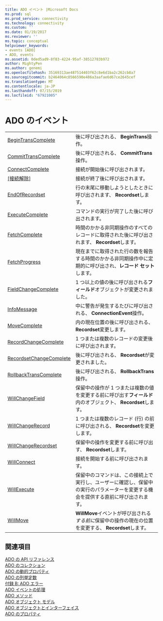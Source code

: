```yaml
---
title: ADO イベント |Microsoft Docs
ms.prod: sql
ms.prod_service: connectivity
ms.technology: connectivity
ms.custom: ''
ms.date: 01/19/2017
ms.reviewer: ''
ms.topic: conceptual
helpviewer_keywords:
- events [ADO]
- ADO, events
ms.assetid: 0ded5ad9-8f83-4224-95af-38512783b972
author: MightyPen
ms.author: genemi
ms.openlocfilehash: 35169313ae487514403f62c8e6d1ba2c262cb8a7
ms.sourcegitcommit: b2464064c0566590e486a3aafae6d67ce2645cef
ms.translationtype: MT
ms.contentlocale: ja-JP
ms.lasthandoff: 07/15/2019
ms.locfileid: "67921005"
---
```

# <a name="ado-events"></a>ADO のイベント

|||  
|-|-|  
|[BeginTransComplete](../../../ado/reference/ado-api/begintranscomplete-committranscomplete-and-rollbacktranscomplete-events-ado.md)|後に呼び出される、 **BeginTrans**操作。|  
|[CommitTransComplete](../../../ado/reference/ado-api/begintranscomplete-committranscomplete-and-rollbacktranscomplete-events-ado.md)|後に呼び出される、 **CommitTrans**操作。|  
|[ConnectComplete](../../../ado/reference/ado-api/connectcomplete-and-disconnect-events-ado.md)|接続が開始後に呼び出されます。|  
|[[接続解除]](../../../ado/reference/ado-api/connectcomplete-and-disconnect-events-ado.md)|接続が終了後に呼び出されます。|  
|[EndOfRecordset](../../../ado/reference/ado-api/endofrecordset-event-ado.md)|行の末尾に移動しようとしたときに呼び出されます、 **Recordset**します。|  
|[ExecuteComplete](../../../ado/reference/ado-api/executecomplete-event-ado.md)|コマンドの実行が完了した後に呼び出されます。|  
|[FetchComplete](../../../ado/reference/ado-api/fetchcomplete-event-ado.md)|時間のかかる非同期操作のすべてのレコードに取得された後に呼び出されます、 **Recordset**します。|  
|[FetchProgress](../../../ado/reference/ado-api/fetchprogress-event-ado.md)|現在までに取得された行の数を報告する時間のかかる非同期操作中に定期的に呼び出され、**レコード セット**します。|  
|[FieldChangeComplete](../../../ado/reference/ado-api/willchangefield-and-fieldchangecomplete-events-ado.md)|1 つ以上の値の後に呼び出される**フィールド**オブジェクトが変更されました。|  
|[InfoMessage](../../../ado/reference/ado-api/infomessage-event-ado.md)|中に警告が発生するたびに呼び出される、 **ConnectionEvent**操作。|  
|[MoveComplete](../../../ado/reference/ado-api/willmove-and-movecomplete-events-ado.md)|内の現在位置の後に呼び出される、 **Recordset**変更します。|  
|[RecordChangeComplete](../../../ado/reference/ado-api/willchangerecord-and-recordchangecomplete-events-ado.md)|1 つまたは複数のレコードの変更後に呼び出されます。|  
|[RecordsetChangeComplete](../../../ado/reference/ado-api/willchangerecordset-and-recordsetchangecomplete-events-ado.md)|後に呼び出される、 **Recordset**が変更されました。|  
|[RollbackTransComplete](../../../ado/reference/ado-api/begintranscomplete-committranscomplete-and-rollbacktranscomplete-events-ado.md)|後に呼び出される、 **RollbackTrans**操作。|  
|[WillChangeField](../../../ado/reference/ado-api/willchangefield-and-fieldchangecomplete-events-ado.md)|保留中の操作が 1 つまたは複数の値を変更する前に呼び出す**フィールド**内のオブジェクト、 **Recordset**します。|  
|[WillChangeRecord](../../../ado/reference/ado-api/willchangerecord-and-recordchangecomplete-events-ado.md)|1 つまたは複数のレコード (行) の前に呼び出される、 **Recordset**を変更します。|  
|[WillChangeRecordset](../../../ado/reference/ado-api/willchangerecordset-and-recordsetchangecomplete-events-ado.md)|保留中の操作を変更する前に呼び出す、 **Recordset**します。|  
|[WillConnect](../../../ado/reference/ado-api/willconnect-event-ado.md)|接続を開始する前に呼び出されます。|  
|[WillExecute](../../../ado/reference/ado-api/willexecute-event-ado.md)|保留中のコマンドは、この接続上で実行し、ユーザーに確認し、保留中の実行のパラメーターを変更する機会を提供する直前に呼び出されます。|  
|[WillMove](../../../ado/reference/ado-api/willmove-and-movecomplete-events-ado.md)|**WillMove**イベントが呼び出される*する前に*保留中の操作の現在の位置を変更する、 **Recordset**します。|  
  
## <a name="see-also"></a>関連項目  
 [ADO の API リファレンス](../../../ado/reference/ado-api/ado-api-reference.md)   
 [ADO のコレクション](../../../ado/reference/ado-api/ado-collections.md)   
 [ADO の動的プロパティ](../../../ado/reference/ado-api/ado-dynamic-properties.md)   
 [ADO の列挙定数](../../../ado/reference/ado-api/ado-enumerated-constants.md)   
 [付録 B: ADO エラー](../../../ado/guide/appendixes/appendix-b-ado-errors.md)   
 [ADO イベントの処理](../../../ado/guide/data/handling-ado-events.md)   
 [ADO メソッド](../../../ado/reference/ado-api/ado-methods.md)   
 [ADO オブジェクト モデル](../../../ado/reference/ado-api/ado-object-model.md)   
 [ADO オブジェクトとインターフェイス](../../../ado/reference/ado-api/ado-objects-and-interfaces.md)   
 [ADO のプロパティ](../../../ado/reference/ado-api/ado-properties.md)
